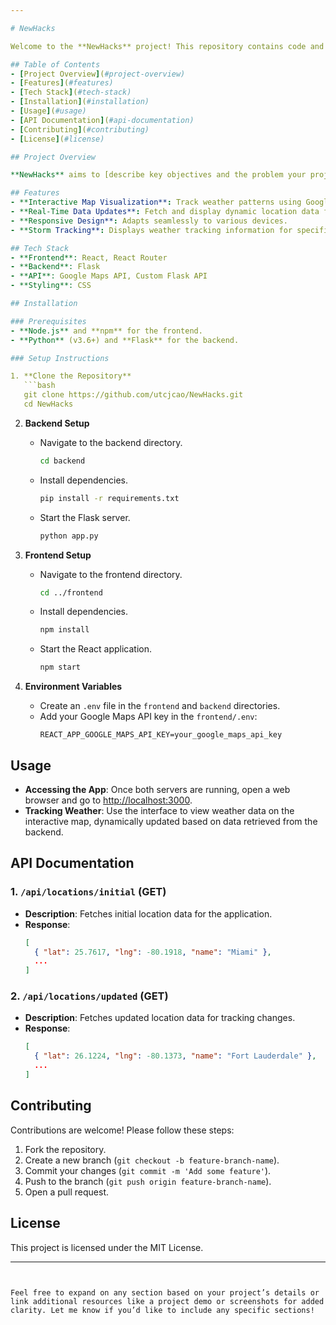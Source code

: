```yaml
---

# NewHacks

Welcome to the **NewHacks** project! This repository contains code and resources for a project developed as part of NewHacks, focusing on [brief description of project objective and purpose, e.g., "a storm-tracking application that visualizes weather data"]. The project is designed using React for the frontend and Flask for backend services, integrating the Google Maps API for interactive map-based data visualization.

## Table of Contents
- [Project Overview](#project-overview)
- [Features](#features)
- [Tech Stack](#tech-stack)
- [Installation](#installation)
- [Usage](#usage)
- [API Documentation](#api-documentation)
- [Contributing](#contributing)
- [License](#license)

## Project Overview

**NewHacks** aims to [describe key objectives and the problem your project addresses, e.g., "provide real-time data visualization for weather patterns, enabling users to track storms in specific regions interactively."]. Developed as part of the NewHacks hackathon, this project demonstrates collaborative problem-solving and technical skills in web development, API integration, and data representation.

## Features
- **Interactive Map Visualization**: Track weather patterns using Google Maps integration.
- **Real-Time Data Updates**: Fetch and display dynamic location data from a backend server.
- **Responsive Design**: Adapts seamlessly to various devices.
- **Storm Tracking**: Displays weather tracking information for specified regions.

## Tech Stack
- **Frontend**: React, React Router
- **Backend**: Flask
- **API**: Google Maps API, Custom Flask API
- **Styling**: CSS

## Installation

### Prerequisites
- **Node.js** and **npm** for the frontend.
- **Python** (v3.6+) and **Flask** for the backend.

### Setup Instructions

1. **Clone the Repository**
   ```bash
   git clone https://github.com/utcjcao/NewHacks.git
   cd NewHacks
   ```

2. **Backend Setup**
   - Navigate to the backend directory.
     ```bash
     cd backend
     ```
   - Install dependencies.
     ```bash
     pip install -r requirements.txt
     ```
   - Start the Flask server.
     ```bash
     python app.py
     ```

3. **Frontend Setup**
   - Navigate to the frontend directory.
     ```bash
     cd ../frontend
     ```
   - Install dependencies.
     ```bash
     npm install
     ```
   - Start the React application.
     ```bash
     npm start
     ```

4. **Environment Variables**
   - Create an `.env` file in the `frontend` and `backend` directories.
   - Add your Google Maps API key in the `frontend/.env`:
     ```
     REACT_APP_GOOGLE_MAPS_API_KEY=your_google_maps_api_key
     ```

## Usage
- **Accessing the App**: Once both servers are running, open a web browser and go to [http://localhost:3000](http://localhost:3000).
- **Tracking Weather**: Use the interface to view weather data on the interactive map, dynamically updated based on data retrieved from the backend.

## API Documentation

### 1. `/api/locations/initial` (GET)
   - **Description**: Fetches initial location data for the application.
   - **Response**:
     ```json
     [
       { "lat": 25.7617, "lng": -80.1918, "name": "Miami" },
       ...
     ]
     ```

### 2. `/api/locations/updated` (GET)
   - **Description**: Fetches updated location data for tracking changes.
   - **Response**:
     ```json
     [
       { "lat": 26.1224, "lng": -80.1373, "name": "Fort Lauderdale" },
       ...
     ]
     ```

## Contributing
Contributions are welcome! Please follow these steps:
1. Fork the repository.
2. Create a new branch (`git checkout -b feature-branch-name`).
3. Commit your changes (`git commit -m 'Add some feature'`).
4. Push to the branch (`git push origin feature-branch-name`).
5. Open a pull request.

## License
This project is licensed under the MIT License.

---
```


Feel free to expand on any section based on your project’s details or link additional resources like a project demo or screenshots for added clarity. Let me know if you’d like to include any specific sections!
